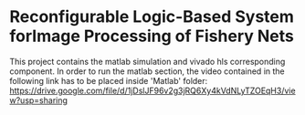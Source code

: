# Reconfigurable Logic-Based System forImage Processing of Fishery Nets
This project contains the matlab simulation and vivado hls corresponding component. In order to run the matlab section, the video contained in the following link 
has to be placed inside 'Matlab' folder: https://drive.google.com/file/d/1jDslJF96v2g3jRQ6Xy4kVdNLyTZOEqH3/view?usp=sharing
